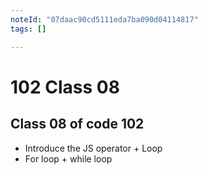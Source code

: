 ```yaml
---
noteId: "07daac90cd5111eda7ba090d04114817"
tags: []

---
```


# 102 Class 08

## Class 08 of code 102

- Introduce the JS operator + Loop
- For loop + while loop
